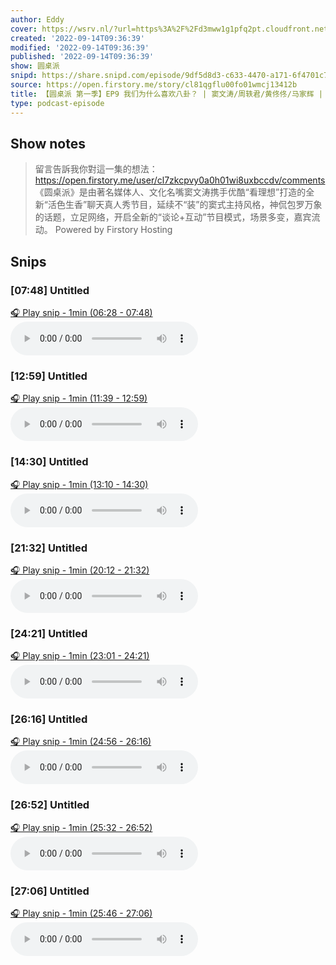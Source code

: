 ```yaml
---
author: Eddy
cover: https://wsrv.nl/?url=https%3A%2F%2Fd3mww1g1pfq2pt.cloudfront.net%2FAvatar%2Fcl7zkcpvy0a0h01wi8uxbccdv%2F1666234585141.jpg&w=200&h=200
created: '2022-09-14T09:36:39'
modified: '2022-09-14T09:36:39'
published: '2022-09-14T09:36:39'
show: 圆桌派
snipd: https://share.snipd.com/episode/9df5d8d3-c633-4470-a171-6f4701c78f6e
source: https://open.firstory.me/story/cl81qgflu00fo01wmcj13412b
title: 【圆桌派 第一季】EP9 我们为什么喜欢八卦？ | 窦文涛/周轶君/黄佟佟/马家辉 | 优酷纪实 YOUKU DOCUMENTARY
type: podcast-episode
---
```



## Show notes
> 留言告訴我你對這一集的想法：  https://open.firstory.me/user/cl7zkcpvy0a0h01wi8uxbccdv/comments   《圆桌派》是由著名媒体人、文化名嘴窦文涛携手优酷“看理想”打造的全新“活色生香”聊天真人秀节目，延续不“装”的窦式主持风格，神侃包罗万象的话题，立足网络，开启全新的“谈论+互动”节目模式，场景多变，嘉宾流动。
> Powered by  Firstory Hosting

## Snips
### [07:48] Untitled
[🎧 Play snip - 1min️ (06:28 - 07:48)](https://share.snipd.com/snip/cd3139dc-b29a-44a3-ac0d-38c72484d1b0)
<audio controls> <source src="https://backend.endpoints.firstory-709db.cloud.goog/play.mp3?url=https%3A%2F%2Fd3mww1g1pfq2pt.cloudfront.net%2FRecord%2Fcl7zkcpvy0a0h01wi8uxbccdv%2Fcl81qgflu00fp01wm7ft08m43.mp3%3Fv%3D1663166845275#t=06:28,07:48"> </audio>
### [12:59] Untitled
[🎧 Play snip - 1min️ (11:39 - 12:59)](https://share.snipd.com/snip/22c6183f-9999-4cf1-8fd1-d7d3925b6da0)
<audio controls> <source src="https://backend.endpoints.firstory-709db.cloud.goog/play.mp3?url=https%3A%2F%2Fd3mww1g1pfq2pt.cloudfront.net%2FRecord%2Fcl7zkcpvy0a0h01wi8uxbccdv%2Fcl81qgflu00fp01wm7ft08m43.mp3%3Fv%3D1663166845275#t=11:39,12:59"> </audio>
### [14:30] Untitled
[🎧 Play snip - 1min️ (13:10 - 14:30)](https://share.snipd.com/snip/caff790e-81c8-4f2e-8cc9-a79ad6fa9ce2)
<audio controls> <source src="https://backend.endpoints.firstory-709db.cloud.goog/play.mp3?url=https%3A%2F%2Fd3mww1g1pfq2pt.cloudfront.net%2FRecord%2Fcl7zkcpvy0a0h01wi8uxbccdv%2Fcl81qgflu00fp01wm7ft08m43.mp3%3Fv%3D1663166845275#t=13:10,14:30"> </audio>
### [21:32] Untitled
[🎧 Play snip - 1min️ (20:12 - 21:32)](https://share.snipd.com/snip/b8850cf3-72a8-43e6-a127-ff1ff2d6bc7d)
<audio controls> <source src="https://backend.endpoints.firstory-709db.cloud.goog/play.mp3?url=https%3A%2F%2Fd3mww1g1pfq2pt.cloudfront.net%2FRecord%2Fcl7zkcpvy0a0h01wi8uxbccdv%2Fcl81qgflu00fp01wm7ft08m43.mp3%3Fv%3D1663166845275#t=20:12,21:32"> </audio>
### [24:21] Untitled
[🎧 Play snip - 1min️ (23:01 - 24:21)](https://share.snipd.com/snip/2430eb92-dd95-4265-82ef-2d4200d22243)
<audio controls> <source src="https://backend.endpoints.firstory-709db.cloud.goog/play.mp3?url=https%3A%2F%2Fd3mww1g1pfq2pt.cloudfront.net%2FRecord%2Fcl7zkcpvy0a0h01wi8uxbccdv%2Fcl81qgflu00fp01wm7ft08m43.mp3%3Fv%3D1663166845275#t=23:01,24:21"> </audio>
### [26:16] Untitled
[🎧 Play snip - 1min️ (24:56 - 26:16)](https://share.snipd.com/snip/0e814680-4756-4e1b-9263-d527a2d3946d)
<audio controls> <source src="https://backend.endpoints.firstory-709db.cloud.goog/play.mp3?url=https%3A%2F%2Fd3mww1g1pfq2pt.cloudfront.net%2FRecord%2Fcl7zkcpvy0a0h01wi8uxbccdv%2Fcl81qgflu00fp01wm7ft08m43.mp3%3Fv%3D1663166845275#t=24:56,26:16"> </audio>
### [26:52] Untitled
[🎧 Play snip - 1min️ (25:32 - 26:52)](https://share.snipd.com/snip/728a07cf-88e9-4491-a119-c2d97cfa83bd)
<audio controls> <source src="https://backend.endpoints.firstory-709db.cloud.goog/play.mp3?url=https%3A%2F%2Fd3mww1g1pfq2pt.cloudfront.net%2FRecord%2Fcl7zkcpvy0a0h01wi8uxbccdv%2Fcl81qgflu00fp01wm7ft08m43.mp3%3Fv%3D1663166845275#t=25:32,26:52"> </audio>
### [27:06] Untitled
[🎧 Play snip - 1min️ (25:46 - 27:06)](https://share.snipd.com/snip/61362dd2-2c07-405d-89cb-7497a260ef14)
<audio controls> <source src="https://backend.endpoints.firstory-709db.cloud.goog/play.mp3?url=https%3A%2F%2Fd3mww1g1pfq2pt.cloudfront.net%2FRecord%2Fcl7zkcpvy0a0h01wi8uxbccdv%2Fcl81qgflu00fp01wm7ft08m43.mp3%3Fv%3D1663166845275#t=25:46,27:06"> </audio>
